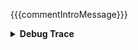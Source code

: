 {{{commentIntroMessage}}}

<details><summary><strong>Debug Trace</strong></summary>
<p>

**Estimated Cost:** ${{estimatedCost}}

{{readableOutput}}

</p>
</details>
